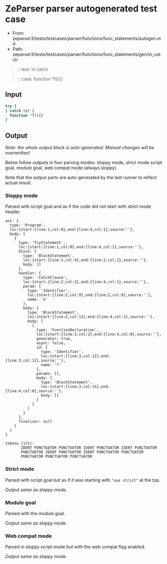 # ZeParser parser autogenerated test case

- From: zeparser3/tests/testcases/parser/functions/func_statements/autogen.md
- Path: zeparser3/tests/testcases/parser/functions/func_statements/gen/in_catch

> :: test: in catch
>
> :: case: function *f(){}

## Input


`````js
try {
} catch (e) {
  function *f(){}
}
`````

## Output

_Note: the whole output block is auto-generated. Manual changes will be overwritten!_

Below follow outputs in four parsing modes: sloppy mode, strict mode script goal, module goal, web compat mode (always sloppy).

Note that the output parts are auto-generated by the test runner to reflect actual result.

### Sloppy mode

Parsed with script goal and as if the code did not start with strict mode header.

`````
ast: {
  type: 'Program',
  loc:{start:{line:1,col:0},end:{line:4,col:1},source:''},
  body: [
    {
      type: 'TryStatement',
      loc:{start:{line:1,col:0},end:{line:4,col:1},source:''},
      block: {
        type: 'BlockStatement',
        loc:{start:{line:1,col:4},end:{line:2,col:2},source:''},
        body: []
      },
      handler: {
        type: 'CatchClause',
        loc:{start:{line:2,col:2},end:{line:4,col:1},source:''},
        param: {
          type: 'Identifier',
          loc:{start:{line:2,col:9},end:{line:2,col:9},source:''},
          name: 'e'
        },
        body: {
          type: 'BlockStatement',
          loc:{start:{line:2,col:12},end:{line:4,col:1},source:''},
          body: [
            {
              type: 'FunctionDeclaration',
              loc:{start:{line:3,col:2},end:{line:4,col:0},source:''},
              generator: true,
              async: false,
              id: {
                type: 'Identifier',
                loc:{start:{line:3,col:12},end:{line:3,col:12},source:''},
                name: 'f'
              },
              params: [],
              body: {
                type: 'BlockStatement',
                loc:{start:{line:3,col:15},end:{line:4,col:0},source:''},
                body: []
              }
            }
          ]
        }
      },
      finalizer: null
    }
  ]
}

tokens (17x):
       IDENT PUNCTUATOR PUNCTUATOR IDENT PUNCTUATOR IDENT PUNCTUATOR
       PUNCTUATOR IDENT PUNCTUATOR IDENT PUNCTUATOR PUNCTUATOR
       PUNCTUATOR PUNCTUATOR PUNCTUATOR
`````

### Strict mode

Parsed with script goal but as if it was starting with `"use strict"` at the top.

_Output same as sloppy mode._

### Module goal

Parsed with the module goal.

_Output same as sloppy mode._

### Web compat mode

Parsed in sloppy script mode but with the web compat flag enabled.

_Output same as sloppy mode._
